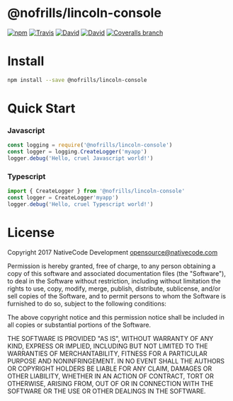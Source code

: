 # @nofrills/lincoln-console

[![npm](https://img.shields.io/npm/v/@nofrills/lincoln-console.svg?style=flat-square)](https://www.npmjs.com/package/@nofrills/lincoln-console)
[![Travis](https://img.shields.io/travis/nativecode-dev/nofrills-lincoln-console.svg?style=flat-square&label=travis)](https://travis-ci.org/nativecode-dev/nofrills-lincoln-console)
[![David](https://img.shields.io/david/nativecode-dev/nofrills-lincoln-console.svg?style=flat-square&label=deps)](https://www.npmjs.com/package/@nofrills/lincoln-console)
[![David](https://img.shields.io/david/dev/nativecode-dev/nofrills-lincoln-console.svg?style=flat-square&label=devdeps)](https://www.npmjs.com/package/@nofrills/lincoln-console)
[![Coveralls branch](https://img.shields.io/coveralls/nativecode-dev/nofrills-lincoln-console/master.svg?style=flat-square)](https://coveralls.io/r/nativecode-dev/nofrills-lincoln-console?branch=master)

# Install

```bash
npm install --save @nofrills/lincoln-console
```

# Quick Start

### Javascript

```javascript
const logging = require('@nofrills/lincoln-console')
const logger = logging.CreateLogger('myapp')
logger.debug('Hello, cruel Javascript world!')
```

### Typescript

```typescript
import { CreateLogger } from '@nofrills/lincoln-console'
const logger = CreateLogger'myapp')
logger.debug('Hello, cruel Typescript world!')
```

# License
Copyright 2017 NativeCode Development <opensource@nativecode.com>

Permission is hereby granted, free of charge, to any person obtaining a copy of this software and associated
documentation files (the "Software"), to deal in the Software without restriction, including without
limitation the rights to use, copy, modify, merge, publish, distribute, sublicense, and/or sell copies of the
Software, and to permit persons to whom the Software is furnished to do so, subject to the following
conditions:

The above copyright notice and this permission notice shall be included in all copies or substantial portions
of the Software.

THE SOFTWARE IS PROVIDED "AS IS", WITHOUT WARRANTY OF ANY KIND, EXPRESS OR IMPLIED, INCLUDING BUT NOT LIMITED
TO THE WARRANTIES OF MERCHANTABILITY, FITNESS FOR A PARTICULAR PURPOSE AND NONINFRINGEMENT. IN NO EVENT SHALL
THE AUTHORS OR COPYRIGHT HOLDERS BE LIABLE FOR ANY CLAIM, DAMAGES OR OTHER LIABILITY, WHETHER IN AN ACTION OF
CONTRACT, TORT OR OTHERWISE, ARISING FROM, OUT OF OR IN CONNECTION WITH THE SOFTWARE OR THE USE OR OTHER
DEALINGS IN THE SOFTWARE.
